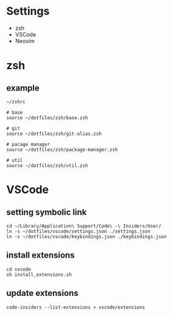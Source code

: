 # Settings

- zsh
- VSCode
- Neovim

# zsh

## example

```
~/zshrc

# base
source ~/dotfiles/zsh/base.zsh

# git
source ~/dotfiles/zsh/git-alias.zsh

# pacage manager
source ~/dotfiles/zsh/package-manager.zsh

# util
source ~/dotfiles/zsh/util.zsh
```

# VSCode

## setting symbolic link

```
cd ~/Library/Application\ Support/Code\ -\ Insiders/User/
ln -s ~/dotfiles/vscode/settings.json ./settings.json
ln -s ~/dotfiles/vscode/keybindings.json ./keybindings.json
```

## install extensions

```
cd vscode
sh install_extensions.sh
```

## update extensions

```
code-insiders --list-extensions > vscode/extensions
```
